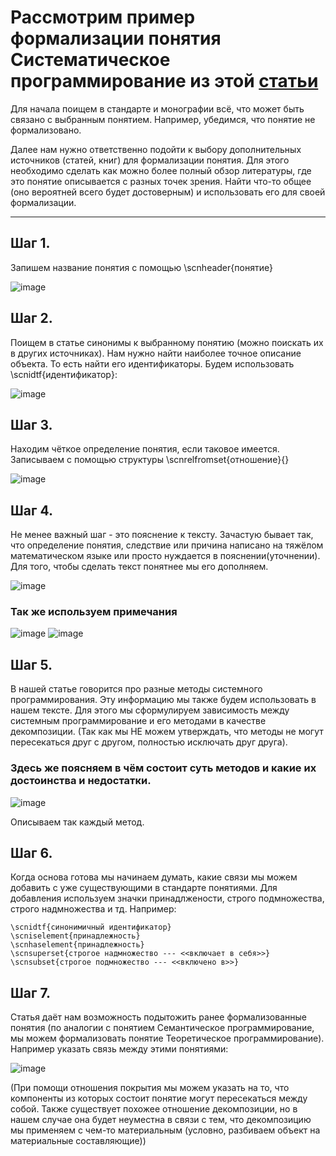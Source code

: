 # Рассмотрим пример формализации понятия Систематическое программирование из этой [статьи](https://konference.nvsu.ru/konffiles/357/Fursova_K.A.,_Kalinin_YU.D.,_Babicheva_N.B._45.pdf)

Для начала поищем в стандарте и монографии всё, что может быть связано с выбранным понятием. Например, убедимся, что понятие не  формализовано.

Далее нам нужно ответственно подойти к выбору дополнительных источников (статей, книг) для формализации понятия. Для этого необходимо сделать как можно более полный обзор литературы, где это понятие описывается с разных точек зрения. Найти что-то общее (оно вероятней всего будет достоверным) и использовать его для своей формализации.

***

## Шаг 1. 
Запишем название понятия с помощью \scnheader{понятие}

![image](https://github.com/iis-32170x/RPIIS/assets/144939580/af3faedb-0514-4017-bd9f-bb43829f392f)



## Шаг 2. 
Поищем в статье синонимы к выбранному понятию (можно поискать их в других источниках). Нам нужно найти наиболее точное описание объекта. То есть найти его идентификаторы. Будем использовать \scnidtf{идентификатор}: 

![image](https://github.com/iis-32170x/RPIIS/assets/144939580/3eaedd9b-f867-42d0-bc88-880744fadc53)




## Шаг 3. 
Находим чёткое определение понятия, если таковое имеется. Записываем с помощью структуры \scnrelfromset{отношение}{}

![image](https://github.com/Dashulik10/1-/assets/144939580/154c7495-f9ac-43f5-a1a7-7934a78dd0c7)

## Шаг 4.
Не менее важный шаг - это пояснение к тексту. Зачастую бывает так, что определение понятия, следствие или причина написано на тяжёлом математическом языке или просто нуждается в пояснении(уточнении). Для того, чтобы сделать текст понятнее мы его дополняем. 

![image](https://github.com/Dashulik10/1-/assets/144939580/0d6aae4b-0caa-4f57-8013-b326983e270a)

### Так же используем примечания
![image](https://github.com/Dashulik10/1-/assets/144939580/985ac19a-721f-4d1c-a2c5-99e8297a69e7)
![image](https://github.com/Dashulik10/1-/assets/144939580/c4423719-9d13-4897-a265-afc4f022b344)

## Шаг 5.
В нашей статье говорится про разные методы системного программирования. Эту информацию мы также будем использовать в нашем тексте. Для этого мы сформулируем зависимость между системным программирование и его методами в качестве декомпозиции. (Так как мы НЕ можем утверждать, что методы не могут пересекаться друг с другом, полностью исключать друг друга). 
### Здесь же поясняем в чём состоит суть методов и какие их достоинства и недостатки. 

![image](https://github.com/Dashulik10/1-/assets/144939580/082c4ef4-a01b-436e-a4ab-ebf54c42438a)

Описываем так каждый метод. 


## Шаг 6. 
Когда основа готова мы начинаем думать, какие связи мы можем добавить с уже существующими в стандарте понятиями. Для добавления используем значки принадлжености, строго подмножества, строго надмножества и тд. Например: 

```
\scnidtf{синонимичный идентификатор}
\scniselement{принадлежность}
\scnhaselement{принадлежность}
\scnsuperset{строгое надмножество --- <<включает в себя>>}
\scnsubset{cтрогое подмножество --- <<включено в>>}
```


## Шаг 7. 


Статья даёт нам возможность подытожить ранее формализованные понятия (по аналогии с понятием Семантическое программирование, мы можем формализовать понятие Теоретическое программирование). Например указать связь между этими понятиями:


![image](https://github.com/iis-32170x/RPIIS/assets/144939580/3a7ec5b6-bbac-4e0c-92d7-e14be6c49da9)


(При помощи отношения покрытия мы можем указать на то, что компоненты из которых состоит понятие могут пересекаться между собой. Также существует похожее отношение декомпозиции, но в нашем случае она будет неуместна в связи с тем, что декомпозицию мы применяем с чем-то материальным (условно, разбиваем объект на материальные составляющие))

